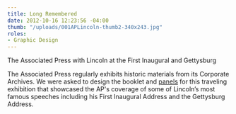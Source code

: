 ```yaml
---
title: Long Remembered
date: 2012-10-16 12:23:56 -04:00
thumb: "/uploads/001APLincoln-thumb2-340x243.jpg"
roles:
- Graphic Design
---
```


The Associated Press with Lincoln at the First Inaugural and Gettysburg

The Associated Press regularly exhibits historic materials from its Corporate Archiv</span>es. We were asked to design the booklet and <a href="http://thegraphicsoffice.com/portfolio/long-remembered-ap-lincoln/">panels</a> for this traveling exhibition that showcased the AP's coverage of some of Lincoln’s most famous speeches including his First Inaugural Address and the Gettysburg Address.
